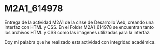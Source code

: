 # M2A1_614978

Entrega de la actividad M2A1 de la clase de Desarrollo Web, creando una interfaz con HTML y CSS.
En el Folder M2A1_614978 se encuentran tanto los archivos HTML y CSS como las imágenes utilizadas para la interfaz.

Doy mi palabra que he realizado esta actividad con integridad académica.

